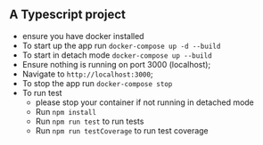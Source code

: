 
## A Typescript project

- ensure you have docker installed 
- To start up the app run `docker-compose up -d --build`
- To start in detach mode `docker-compose up --build`
- Ensure nothing is running on port 3000 (localhost);
- Navigate to `http://localhost:3000`;
- To stop the app run `docker-compose stop`
- To run test 
    * please stop your container if not running in detached mode 
    * Run `npm install`
    * Run `npm run test` to run tests
    * Run `npm run testCoverage` to run test coverage
   

